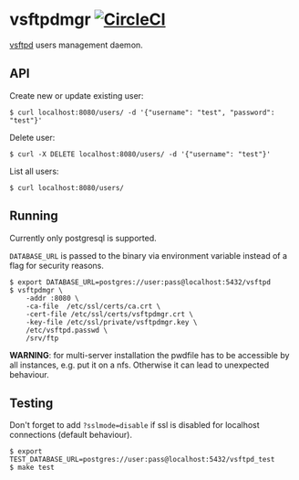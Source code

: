# vsftpdmgr [![CircleCI](https://circleci.com/gh/amenzhinsky/vsftpdmgr.svg?style=svg)](https://circleci.com/gh/amenzhinsky/vsftpdmgr)

[vsftpd](https://en.wikipedia.org/wiki/Vsftpd) users management daemon.

## API

Create new or update existing user:
```
$ curl localhost:8080/users/ -d '{"username": "test", "password": "test"}'
```

Delete user:
```
$ curl -X DELETE localhost:8080/users/ -d '{"username": "test"}'
```

List all users:
```
$ curl localhost:8080/users/
```

## Running

Currently only postgresql is supported.

`DATABASE_URL` is passed to the binary via environment variable instead of a flag for security reasons.

```
$ export DATABASE_URL=postgres://user:pass@localhost:5432/vsftpd
$ vsftpdmgr \
	-addr :8080 \
	-ca-file  /etc/ssl/certs/ca.crt \
	-cert-file /etc/ssl/certs/vsftpdmgr.crt \
	-key-file /etc/ssl/private/vsftpdmgr.key \
	/etc/vsftpd.passwd \
	/srv/ftp
```

**WARNING**: for multi-server installation the pwdfile has to be accessible by all instances, e.g. put it on a nfs. Otherwise it can lead to unexpected behaviour.

## Testing

Don't forget to add `?sslmode=disable` if ssl is disabled for localhost connections (default behaviour).

```
$ export TEST_DATABASE_URL=postgres://user:pass@localhost:5432/vsftpd_test
$ make test
```
